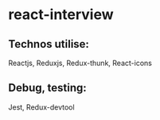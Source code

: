 # react-interview

## Technos utilise: 
Reactjs, Reduxjs, Redux-thunk, React-icons

## Debug, testing: 
Jest, Redux-devtool

